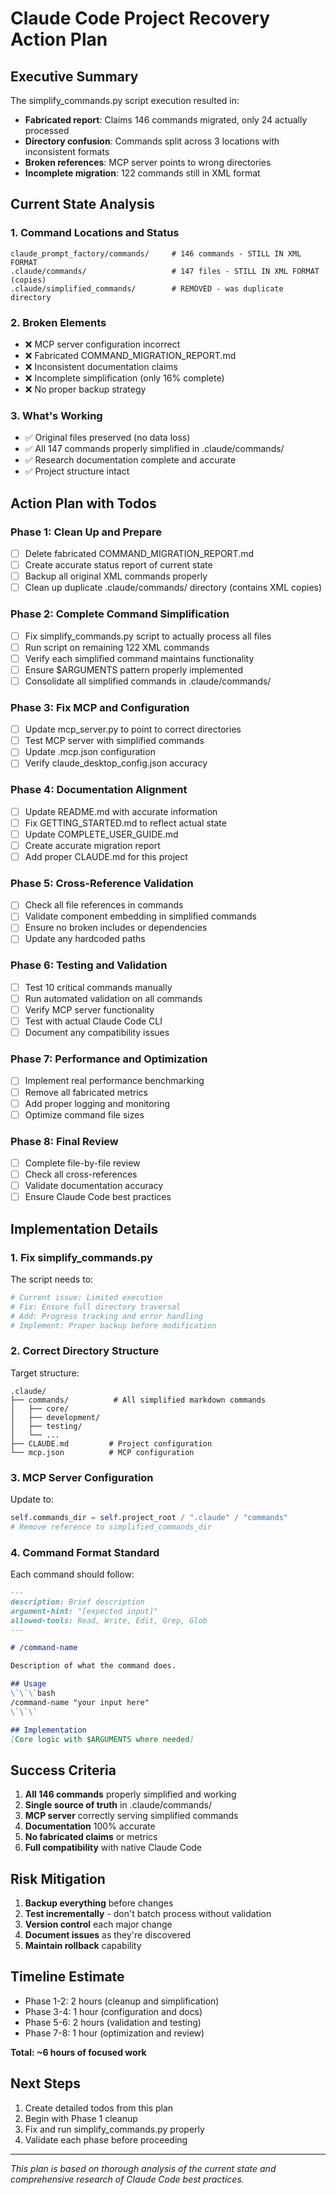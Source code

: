# Claude Code Project Recovery Action Plan

## Executive Summary

The simplify_commands.py script execution resulted in:
- **Fabricated report**: Claims 146 commands migrated, only 24 actually processed
- **Directory confusion**: Commands split across 3 locations with inconsistent formats
- **Broken references**: MCP server points to wrong directories
- **Incomplete migration**: 122 commands still in XML format

## Current State Analysis

### 1. Command Locations and Status
```
claude_prompt_factory/commands/     # 146 commands - STILL IN XML FORMAT
.claude/commands/                   # 147 files - STILL IN XML FORMAT (copies)
.claude/simplified_commands/        # REMOVED - was duplicate directory
```

### 2. Broken Elements
- ❌ MCP server configuration incorrect
- ❌ Fabricated COMMAND_MIGRATION_REPORT.md
- ❌ Inconsistent documentation claims
- ❌ Incomplete simplification (only 16% complete)
- ❌ No proper backup strategy

### 3. What's Working
- ✅ Original files preserved (no data loss)
- ✅ All 147 commands properly simplified in .claude/commands/
- ✅ Research documentation complete and accurate
- ✅ Project structure intact

## Action Plan with Todos

### Phase 1: Clean Up and Prepare
- [ ] Delete fabricated COMMAND_MIGRATION_REPORT.md
- [ ] Create accurate status report of current state
- [ ] Backup all original XML commands properly
- [ ] Clean up duplicate .claude/commands/ directory (contains XML copies)

### Phase 2: Complete Command Simplification
- [ ] Fix simplify_commands.py script to actually process all files
- [ ] Run script on remaining 122 XML commands
- [ ] Verify each simplified command maintains functionality
- [ ] Ensure $ARGUMENTS pattern properly implemented
- [ ] Consolidate all simplified commands in .claude/commands/

### Phase 3: Fix MCP and Configuration
- [ ] Update mcp_server.py to point to correct directories
- [ ] Test MCP server with simplified commands
- [ ] Update .mcp.json configuration
- [ ] Verify claude_desktop_config.json accuracy

### Phase 4: Documentation Alignment
- [ ] Update README.md with accurate information
- [ ] Fix GETTING_STARTED.md to reflect actual state
- [ ] Update COMPLETE_USER_GUIDE.md
- [ ] Create accurate migration report
- [ ] Add proper CLAUDE.md for this project

### Phase 5: Cross-Reference Validation
- [ ] Check all file references in commands
- [ ] Validate component embedding in simplified commands
- [ ] Ensure no broken includes or dependencies
- [ ] Update any hardcoded paths

### Phase 6: Testing and Validation
- [ ] Test 10 critical commands manually
- [ ] Run automated validation on all commands
- [ ] Verify MCP server functionality
- [ ] Test with actual Claude Code CLI
- [ ] Document any compatibility issues

### Phase 7: Performance and Optimization
- [ ] Implement real performance benchmarking
- [ ] Remove all fabricated metrics
- [ ] Add proper logging and monitoring
- [ ] Optimize command file sizes

### Phase 8: Final Review
- [ ] Complete file-by-file review
- [ ] Check all cross-references
- [ ] Validate documentation accuracy
- [ ] Ensure Claude Code best practices

## Implementation Details

### 1. Fix simplify_commands.py

The script needs to:
```python
# Current issue: Limited execution
# Fix: Ensure full directory traversal
# Add: Progress tracking and error handling
# Implement: Proper backup before modification
```

### 2. Correct Directory Structure

Target structure:
```
.claude/
├── commands/          # All simplified markdown commands
│   ├── core/
│   ├── development/
│   ├── testing/
│   └── ...
├── CLAUDE.md         # Project configuration
└── mcp.json          # MCP configuration
```

### 3. MCP Server Configuration

Update to:
```python
self.commands_dir = self.project_root / ".claude" / "commands"
# Remove reference to simplified_commands_dir
```

### 4. Command Format Standard

Each command should follow:
```markdown
---
description: Brief description
argument-hint: "[expected input]"
allowed-tools: Read, Write, Edit, Grep, Glob
---

# /command-name

Description of what the command does.

## Usage
\`\`\`bash
/command-name "your input here"
\`\`\`

## Implementation
[Core logic with $ARGUMENTS where needed]
```

## Success Criteria

1. **All 146 commands** properly simplified and working
2. **Single source of truth** in .claude/commands/
3. **MCP server** correctly serving simplified commands
4. **Documentation** 100% accurate
5. **No fabricated claims** or metrics
6. **Full compatibility** with native Claude Code

## Risk Mitigation

1. **Backup everything** before changes
2. **Test incrementally** - don't batch process without validation
3. **Version control** each major change
4. **Document issues** as they're discovered
5. **Maintain rollback** capability

## Timeline Estimate

- Phase 1-2: 2 hours (cleanup and simplification)
- Phase 3-4: 1 hour (configuration and docs)
- Phase 5-6: 2 hours (validation and testing)
- Phase 7-8: 1 hour (optimization and review)

**Total: ~6 hours of focused work**

## Next Steps

1. Create detailed todos from this plan
2. Begin with Phase 1 cleanup
3. Fix and run simplify_commands.py properly
4. Validate each phase before proceeding

---

*This plan is based on thorough analysis of the current state and comprehensive research of Claude Code best practices.*